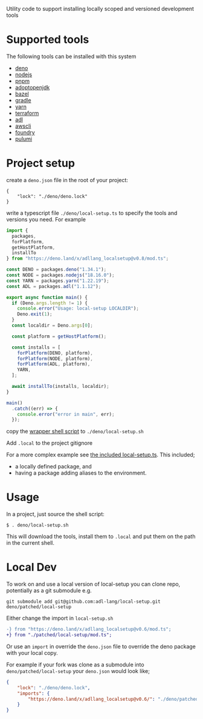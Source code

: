 Utility code to support installing locally scoped and versioned development tools

# Supported tools

The following tools can be installed with this system

* [deno](https://deno.land/)
* [nodejs](https://nodejs.org/)
* [pnpm](https://pnpm.io/)
* [adoptopenjdk](https://adoptium.net/en-GB/)
* [bazel](https://bazel.build/)
* [gradle](https://gradle.org/)
* [yarn](https://github.com/yarnpkg/yarn/releases)
* [terraform](https://www.terraform.io/)
* [adl](https://github.com/adl-lang/adl)
* [awscli](https://aws.amazon.com/cli/)
* [foundry](https://github.com/foundry-rs/foundry)
* [pulumi](https://www.pulumi.com/)


# Project setup

create a `deno.json` file in the root of your project:

```
{
    "lock": "./deno/deno.lock"
}
```

write a typescript file `./deno/local-setup.ts` to specify the tools and versions you need. For
example

``` typescript
import {
  packages,
  forPlatform,
  getHostPlatform,
  installTo
} from "https://deno.land/x/adllang_localsetup@v0.8/mod.ts";

const DENO = packages.deno("1.34.1");
const NODE = packages.nodejs("18.16.0");
const YARN = packages.yarn("1.22.19");
const ADL = packages.adl("1.1.12");

export async function main() {
  if (Deno.args.length != 1) {
    console.error("Usage: local-setup LOCALDIR");
    Deno.exit(1);
  }
  const localdir = Deno.args[0];

  const platform = getHostPlatform();

  const installs = [
    forPlatform(DENO, platform),
    forPlatform(NODE, platform),
    forPlatform(ADL, platform),
    YARN,
  ];

  await installTo(installs, localdir);
}

main()
  .catch((err) => {
    console.error("error in main", err);
  });
```

copy the [wrapper shell script](example/local-setup.sh) to `./deno/local-setup.sh` 

Add `.local` to the project gitignore

For a more complex example see [the included local-setup.ts](example/local-setup.ts).
This included;
* a locally defined package, and
* having a package adding aliases to the environment.

# Usage

In a project, just source the shell script:

```
$ . deno/local-setup.sh
```

This will download the tools, install them to `.local` and put them on
the path in the current shell.

# Local Dev

To work on and use a local version of local-setup you can clone repo, potentially as a git submodule e.g. 
```
git submodule add git@github.com:adl-lang/local-setup.git deno/patched/local-setup
```

Either change the import in `local-setup.sh`
``` patch
-} from "https://deno.land/x/adllang_localsetup@v0.6/mod.ts";
+} from "./patched/local-setup/mod.ts";
```
Or use an `import` in override the `deno.json` file to override the deno package with your local copy.

For example if your fork was clone as a submodule into `deno/patched/local-setup` your `deno.json` would look like;

``` json
{
    "lock": "./deno/deno.lock",
    "imports": {
        "https://deno.land/x/adllang_localsetup@v0.6/": "./deno/patched/local-setup/"
    }
}
```